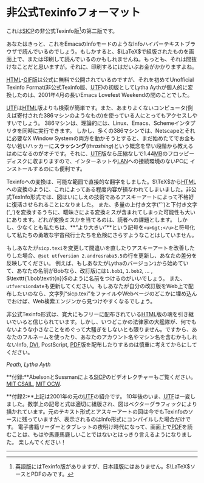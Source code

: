 # 非公式Texinfoフォーマット

これは<abbr title="Structure and Interpretation of Computer Programs">SICP</abbr>の非公式Texinfo版[^訳注1]の第二版です。

あなたはきっと、これをEmacsのInfoモードのようなInfoハイパーテキストブラウザで読んでいるのでしょう。もしかすると、$\LaTeX$で組版されたものを画面上で、または印刷して読んでいるのかもしれませんね。もっとも、それは間抜けなことだと思いますが。それに、印刷するにはだいぶお金がかかりますよね。

<abbr title="HyperText Markup Language">HTML</abbr>-<abbr title="Graphics Interchange Format">GIF</abbr>版は公式に無料で公開されているのですが、それを初めてUnofficial Texinfo Format(非公式Texinfo版、<abbr title="UTF">UTF</abbr>)の初版としてLytha Aythが個人的に変換したのは、2001年4月の長いEmacs Lovefest Weekendの間のことでした。

<abbr title="Unicode Transformation Format">UTF</abbr>は<abbr title="HyperText Markup Language">HTML</abbr>版よりも検索が簡単です。また、あまりよくないコンピュータ(例えば寄付された386マシンのようなもの)を使っている人にとってもアクセスしやすいでしょう。
386マシンは、理論的には、Linux、Emacs、Schemeインタプリタを同時に実行できます。
しかし、多くの386マシンでは、Netscapeとそれに必要なX Window Systemの両方を動かそうとすると、まだ始めたてでお金もない若いハッカーに**スラッシング**(_thrashing_)という概念を早い段階から教えるはめになるのがオチです。それに、<abbr title="Unicode Transformation Format">UTF</abbr>版なら圧縮なしで1.44<abbr title="megabyte">MB</abbr>のフロッピーディスクに収まりますので、インターネットや<abbr title="Local Area Network">LAN</abbr>への接続環境のないPCに
インストールするのにも便利です。

Texinfoへの変換は、可能な範囲で直接的な翻字をしました。$\TeX$から<abbr title="HyperText Markup Language">HTML</abbr>への変換のように、これによってある程度内容が損なわれてしまいました。非公式TexInfo形式では、図はいにしえの技術であるアスキーアートによって不格好に復活させられることになりました。
また、多量の上付き文字(‘ˆ’)と下付き文字(‘_’)を変換するうちに、曖昧さによる変換ミスが含まれてしまった可能性も大いにあります。どれが変換ミスかを当てるのは、読者への課題とします。
しかし、少なくとも私たちは、**“より大きい”**という記号を$\texttt{<u>\&gt;</u>}$と符号化して私たちの勇敢な宇宙飛行士たちを危険にさらすようなことはしていません。

もしあなたが$\texttt{sicp.texi}$を変更して間違いを直したりアスキーアートを改善したりした場合、$\texttt{@set utfversion 2.andresraba5.5}$の行を更新し、あなたの差分を反映してください。
例えば、もしあなたがLythaのバージョン$\texttt{1}$から始めていて、あなたの名前がBobなら、改訂版には$\texttt{1.bob1}$, $\texttt{1.bob2}$, $\dots$ , $\texttt{1.bob\textit{n}}$のように名前をつけるのがいいでしょう。
また、$\texttt{utfversiondate}$も更新してください。もしあなたが自分の改訂版をWeb上で配布したいのなら、文字列“sicp.texi”をファイルやWebページのどこかに埋め込んでおけば、Web検索エンジンから見つけやすくなるでしょう。

非公式Texinfo形式は、寛大にもフリーに配布されている<abbr title="HyperText Markup Language">HTML</abbr>版の魂を引き継いでいると信じられています。しかし、いつどこかの法律家の大艦隊が、何でもないような小さなことをめぐって大騒ぎをしないとも限りません。ですから、あなたのフルネームを使ったり、あなたのアカウント名やマシン名を含むかもしれないInfo, <abbr title="device-independent file format">DVI</abbr>, PostScript, <abbr title="Portable Document Format">PDF</abbr>版を配布したりするのは慎重に考えてからにしてください。

_Peath, Lytha Ayth_

**付録:**AbelsonとSussmanによる<abbr title="Structure and Interpretation of Computer Programs">SICP</abbr>のビデオレクチャーもご覧ください。
[<abbr title="Massachusetts Institute of Technology Computer Science and Artificial Intelligence Laboratory">MIT CSAIL</abbr>](http://groups.csail.mit.edu/mac/classes/6.001/abelson-sussman-lectures/), [<abbr title="Massachusetts Institute of Technology OpenCourseWare">MIT OCW</abbr>](http://ocw.mit.edu/courses/electrical-engineering-and-computer-science/6-001-structure-and-interpretation-of-computer-programs-spring-2005/video-lectures/).

**付録2:**上記は2001年の元の<abbr title="Unicode Transformation Format">UTF</abbr>の紹介です。
10年後のいま、<abbr title="Unicode Transformation Format">UTF</abbr>は一変しました。数学上の記号と式は適切に組版され、図はベクターグラフィックにより描かれています。元のテキスト形式とアスキーアートの図は今でもTexinfoのソースに残っていますが、表示されるのはInfo形式にコンパイルした場合だけです。
電子書籍リーダーとタブレットの夜明け時代になって、画面上で<abbr title="Portable Document Format">PDF</abbr>を読むことは、もはや馬鹿馬鹿しいことではないとはっきり言えるようになりました。
楽しんでください！

---

[^訳注1]: 英語版にはTexinfo版がありますが、日本語版にはありません。$\LaTeX$ソースとPDFのみです。